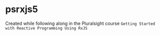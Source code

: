 # psrxjs5

Created while following along in the Pluralsight course `Getting Started with Reactive Programming Using RxJS`
